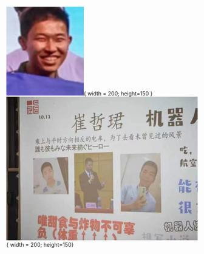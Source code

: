 
![Image title](img/aby1.jpg){ width = 200; height=150 }
![Image title](img/czj1.jpg){ width = 200; height=150}